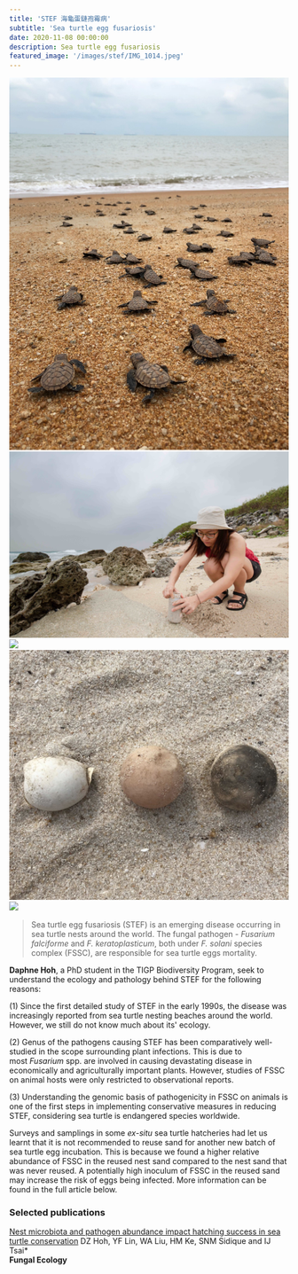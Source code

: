 ```yaml
---
title: 'STEF 海龜蛋鏈孢霉病'
subtitle: 'Sea turtle egg fusariosis'
date: 2020-11-08 00:00:00
description: Sea turtle egg fusariosis
featured_image: '/images/stef/IMG_1014.jpeg'
---
```



<div class="gallery" data-columns="3">
	<img src="/images/stef/IMG_8502.jpeg">
	<img src="/images/stef/HUAI0672.jpg">
	<img src="/images/stef/PA270027.JPG">
	<img src="/images/stef/seaturtle.jpeg">
	<img src="/images/stef/turtleegg.JPG">
</div>
 
 
> Sea turtle egg fusariosis (STEF) is an emerging disease occurring in sea turtle nests around the world. The fungal pathogen - *Fusarium falciforme* and *F. keratoplasticum*, both under *F. solani* species complex (FSSC), are responsible for sea turtle eggs mortality.
 
 
**Daphne Hoh**, a PhD student in the TIGP Biodiversity Program, seek to understand the ecology and pathology behind STEF for the following reasons: 
 
(1) Since the first detailed study of STEF in the early 1990s, the disease was increasingly reported from sea turtle nesting beaches around the world. However, we still do not know much about its' ecology.
 
(2) Genus of the pathogens causing STEF has been comparatively well-studied in the scope surrounding plant infections. This is due to most *Fusarium* spp. are involved in causing devastating disease in economically and agriculturally important plants. However, studies of FSSC on animal hosts were only restricted to observational reports.
 
(3) Understanding the genomic basis of pathogenicity in FSSC on animals is one of the first steps in implementing conservative measures in reducing STEF, considering sea turtle is endangered species worldwide.

Surveys and samplings in some *ex-situ* sea turtle hatcheries had let us learnt that it is not recommended to reuse sand for another new batch of sea turtle egg incubation. This is because we found a higher relative abundance of FSSC in the reused nest sand compared to the nest sand that was never reused. A potentially high inoculum of FSSC in the reused sand may increase the risk of eggs being infected. More information can be found in the full article below.
 



### Selected publications

[Nest microbiota and pathogen abundance impact hatching success in sea turtle conservation](https://www.sciencedirect.com/science/article/pii/S1754504820300763) 
DZ Hoh, YF Lin, WA Liu, HM Ke, SNM Sidique and IJ Tsai\*  
**Fungal Ecology**


